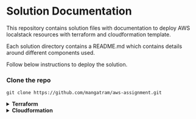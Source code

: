 # Solution Documentation
This repository contains solution files with documentation to deploy AWS localstack resources with terraform and cloudformation template. 

Each solution directory contains a README.md which contains details around different components used.

Follow below instructions to deploy the solution.
### Clone the repo
```shell
git clone https://github.com/mangatram/aws-assignment.git
```
<details>
<summary><b>Terraform</b></summary>


Terraform creates the following resources:
- An S3 Bucket for file uploads name test-bucket (this can be changed in parameter file named parameters.tfvars).
- A DynamoDb table named `Files` with an attribute `FileName`.
- A Step Function to log uploaded files in the DynamoDb table.
- A Lambda function triggered by file uploads, executing the Step Function.

Note: 
- Above parameters can be changed as required in parameters.tfvars file
- Endpoint URL for localstack is parameterized to allow the code to run on aws


### How to Use

#### Navigate to terraform solution directory
```shell
cd solution/terraform
```

#### Starting LocalStack

Run the following command to start localstack:

```shell
docker-compose up  
```
Watch the logs for `Execution of "preload_services" took 986.95ms` 

#### Authentication
```shell
export AWS_ACCESS_KEY_ID=foobar
export AWS_SECRET_ACCESS_KEY=foobar
export AWS_REGION=eu-central-1
```

#### Terraform execution

Make sure terraform is installed on the machine executing these commands. Follow the install instructions [here](https://developer.hashicorp.com/terraform/tutorials/aws-get-started/install-cli)

#### Terraform init, plan and apply
```shell
terraform init
terraform plan --var-file="parameters-localstack.tfvars"
terraform apply --var-file="parameters-localstack.tfvars" --auto-approve # run this after validating terraform plan output
```
#### Validate functionality
###### upload a file to s3 bucket
```shell
aws --endpoint-url http://localhost:4566 s3 cp README.md s3://test-bucket/ --region "eu-central-1" # remove region parameter if it gives a parameter error
```
##### verify step function trigger

```shell
aws --endpoint-url http://localhost:4566 dynamodb scan --table-name Files --region "eu-central-1" # remove region parameter if it gives a parameter error
```
</details>

<details>
<summary><b>Cloudformation</b></summary>

Cloudformation template stack creates the following resources:
- Two S3 buckets
    - One for primary assignment requirements
    - One dedicated to storing access logs (to address cfn-nag warnings)

Note: The template assigns root iam as the s3 access principal as it is not specified in the assignment instructions to which application(s) this s3 bucket will be assigned or used for. Below are the key improvements that can be further implemented:
- Key Improvement: Replace root IAM as the S3 access principal with more granular permissions.
- Recommendation: Grant access directly to the specific application or roles requiring it, aligning with least privilege principles.

### How to Use

#### Navigate to terraform solution directory
```shell
cd solution/cloudformation
```

#### Starting LocalStack

Run the following command to start localstack:

```shell
docker-compose up  
```
Watch the logs for `Execution of "preload_services" took 986.95ms` 

#### Authentication
```shell
export AWS_ACCESS_KEY_ID=foobar
export AWS_SECRET_ACCESS_KEY=foobar
export AWS_REGION=eu-central-1
```

#### Stack execution
A parameter file is used (parameters.json) to avoid supplying parameters on the command line.
```shell
aws --endpoint-url http://localhost:4566 cloudformation create-stack --template-body file://stack.template --parameters file://parameters.json --stack-name "stack-01" --region "eu-central-1" # remove region parameter if it gives a parameter error, input stack-name parameter as required
```

## CFN-NAG Report
### Show last report
```shell
docker logs cfn-nag
```

### Recreate report
```shell
docker-compose restart cfn-nag
```

</details>
